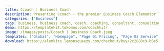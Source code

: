 ```yaml
---
title: Ccoach | Business Coach
description: Presenting Ccoach - the premier Business Coach Elementor Template Kit. Immerse in effortless design with our comprehensive package. Professionally tailored, this kit delivers customizable templates to seamlessly establish your coaching venture online. Spotlight your services, share success stories, and captivate your audience interactively. Ccoach unleashes boundless design potential, leveraging Elementor's user-friendly interface. Elevate your coaching website with Ccoach, where contemporary design harmonizes with intuitive functionality. Embark on a journey of creativity and professionalism - secure your Ccoach Template Kit today.
categories: ["Business"]
tags: business, business coach, coach, coaching, consultant, consulting, events, Life Coach, mentor, relationship, service, speaker, therapist, therapy, trainer
demo: https://templatekit.tokomoo.com/coachkit/
image: /images/posts/Ccoach | Business Coach.jpeg
templates: ["Global", "Homepage", "Page 01 Pricing", "Page 02 Service", "Page 03 About", "Page 04 Single Coach", "Page 05 Review", "Page 06 Contact Us", "Page 07 Faqs", "Page 08 Become A Coach", "Page 09 Appointment", "Theme Builder Footer Elementor Pro", "Theme Builder Header Elementor Pro"]
download: https://elemkits.lemonsqueezy.com/checkout/buy/2c2888c9-b0e5-49d5-8692-cff83f734f42
---
```

